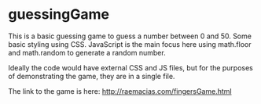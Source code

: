 # guessingGame
This is a basic guessing game to guess a number between 0 and 50. Some basic styling using CSS.
JavaScript is the main focus here using math.floor and math.random to generate a random number.

Ideally the code would have external CSS and JS files, but for the purposes of demonstrating the game, they are in a single file.

The link to the game is here: http://raemacias.com/fingersGame.html
